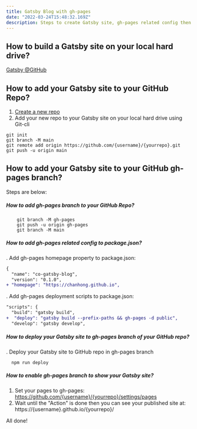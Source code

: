 ```yaml
---
title: Gatsby Blog with gh-pages
date: "2022-03-24T15:48:32.169Z"
description: Steps to create Gatsby site, gh-pages related config then deploy to your GitHub repo.
---
```


## How to build a Gatsby site on your local hard drive? 

[Gatsby @GitHub](https://github.com/gatsbyjs/gatsby)

## How to add your Gatsby site to your GitHub Repo?

1. [Create a new repo](https://docs.github.com/en/get-started/quickstart/create-a-repo)
2. Add your new repo to your Gatsby site on your local hard drive using Git-cli

  ```shell
  git init
  git branch -M main
  git remote add origin https://github.com/{username}/{yourrepo}.git
  git push -u origin main
  ```

## How to add your Gatsby site to your GitHub gh-pages branch?

Steps are below:

##### How to add gh-pages branch to your GitHub Repo?

  ```shell
      git branch -M gh-pages
      git push -u origin gh-pages
      git branch -M main
  ```


##### How to add gh-pages related config to package.json?

. Add gh-pages homepage property to package.json:

  ```diff
  {
    "name": "co-gatsby-blog",
    "version": "0.1.0",  
  + "homepage": "https://chanhong.github.io",  
  ```
    

. Add gh-pages deployment scripts to package.json:

  ```diff
  "scripts": {
    "build": "gatsby build",
  +  "deploy": "gatsby build --prefix-paths && gh-pages -d public",
    "develop": "gatsby develop",
  ```


##### How to deploy your Gatsby site to gh-pages branch of your GitHub repo?

. Deploy your Gatsby site to GitHub repo in gh-pages branch

  ```shell
    npm run deploy
  ```


##### How to enable gh-pages branch to show your Gatsby site?

1. Set your pages to gh-pages: https://github.com/{username}/{yourrepo}/settings/pages
2. Wait until the "Action" is done then you can see your published site at: https://{username}.github.io/{yourrepo}/

All done!
